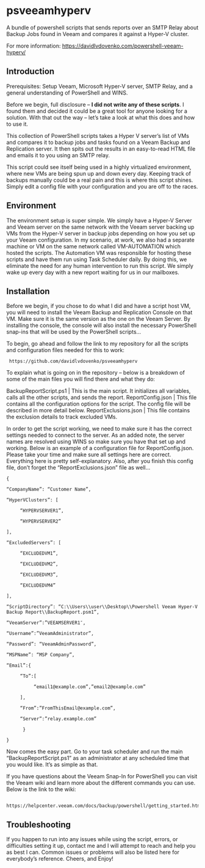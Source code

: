# psveeamhyperv
A bundle of powershell scripts that sends reports over an SMTP Relay about Backup Jobs found in Veeam and compares it against a Hyper-V cluster.

For more information: https://davidlvdovenko.com/powershell-veeam-hyperv/

## Introduction

Prerequisites: Setup Veeam, Microsoft Hyper-V server, SMTP Relay, and a general understanding of PowerShell and WINS.

Before we begin, full disclosure – **I did not write any of these scripts**. I found them and decided it could be a great tool for anyone looking for a solution. With that out the way – let’s take a look at what this does and how to use it.

This collection of PowerShell scripts takes a Hyper V server’s list of VMs and compares it to backup jobs and tasks found on a Veeam Backup and Replication server. It then spits out the results in an easy-to-read HTML file and emails it to you using an SMTP relay.

This script could see itself being used in a highly virtualized environment, where new VMs are being spun up and down every day. Keeping track of backups manually could be a real pain and this is where this script shines. Simply edit a config file with your configuration and you are off to the races.

## Environment

The environment setup is super simple. We simply have a Hyper-V Server and Veeam server on the same network with the Veeam server backing up VMs from the Hyper-V server in backup jobs depending on how you set up your Veeam configuration. In my scenario, at work, we also had a separate machine or VM on the same network called VM-AUTOMATION which hosted the scripts. The Automation VM was responsible for hosting these scripts and have them run using Task Scheduler daily. By doing this, we eliminate the need for any human intervention to run this script. We simply wake up every day with a new report waiting for us in our mailboxes.

## Installation


Before we begin, if you chose to do what I did and have a script host VM, you will need to install the Veeam Backup and Replication Console on that VM. Make sure it is the same version as the one on the Veeam Server. By installing the console, the console will also install the necessary PowerShell snap-ins that will be used by the PowerShell scripts…

To begin, go ahead and follow the link to my repository for all the scripts and configuration files needed for this to work:

     https://github.com/davidlvdovenko/psveeamhyperv

To explain what is going on in the repository – below is a breakdown of some of the main files you will find there and what they do:

BackupReportScript.ps1 | This is the main script. It initializes all variables, calls all the other scripts, and sends the report.
ReportConfig.json | This file contains all the configuration options for the script. The config file will be described in more detail below.
ReportExclusions.json | This file contains the exclusion details to track excluded VMs.

In order to get the script working, we need to make sure it has the correct settings needed to connect to the server. As an added note, the server names are resolved using WINS so make sure you have that set up and working. Below is an example of a configuration file for ReportConfig.json. Please take your time and make sure all settings here are correct. Everything here is pretty self-explanatory. Also, after you finish this config file, don’t forget the “ReportExclusions.json” file as well…


    {

    “CompanyName”: “Customer Name”,

    “HyperVClusters”: [

         “HYPERVSERVER1”,

         “HYPERVSERVER2”

    ],

    “ExcludedServers”: [

         “EXCLUDEDVM1”,

         “EXCLUDEDVM2”,

         “EXCLUDEDVM3”,

         “EXCLUDEDVM4”

    ],

    “ScriptDirectory”: “C:\\Users\\user\\Desktop\\Powershell Veeam Hyper-V Backup Report\\BackupReport.psm1”,

    “VeeamServer”:”VEEAMSERVER1″,

    “Username”:”VeeamAdministrator”,

    “Password”: “VeeamAdminPassword”,

    “MSPName”: “MSP Company”,

    “Email”:{

         “To”:[

              “email1@example.com”,”email2@example.com”

         ],

         “From”:”FromThisEmail@example.com”,

         “Server”:”relay.example.com”

          }

    }


Now comes the easy part. Go to your task scheduler and run the main “BackupReportScript.ps1” as an administrator at any scheduled time that you would like. It’s as simple as that.

If you have questions about the Veeam Snap-In for PowerShell you can visit the Veeam wiki and learn more about the different commands you can use. Below is the link to the wiki:

     https://helpcenter.veeam.com/docs/backup/powershell/getting_started.html

## Troubleshooting

If you happen to run into any issues while using the script, errors, or difficulties setting it up, contact me and I will attempt to reach and help you as best I can. Common issues or problems will also be listed here for everybody’s reference. Cheers, and Enjoy!
